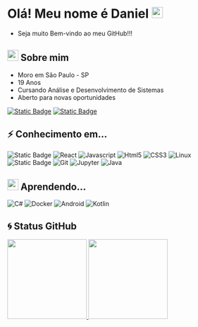 #  Olá! Meu nome é Daniel <img src="https://media.giphy.com/media/hvRJCLFzcasrR4ia7z/giphy.gif" width="25px">
- Seja muito Bem-vindo ao meu GitHub!!!



## <img src="https://media3.giphy.com/media/v1.Y2lkPTc5MGI3NjExOXBxbDZybm9uc2sxY2s4NTB1amZtMXl6bzgwa3llejkzZmtsbXE3NCZlcD12MV9pbnRlcm5hbF9naWZfYnlfaWQmY3Q9cw/dWS0YNs10XAoAbhHS0/giphy.gif" width="25px"> Sobre mim 
- Moro em São Paulo - SP
- 19 Anos
- Cursando Análise e Desenvolvimento de Sistemas
- Aberto para novas oportunidades

[![Static Badge](https://img.shields.io/badge/LinkedIn-black?style=flat-square&logo=linkedin&logoColor=%232E65E6&Fwww.linkedin.com%2Fin%2Fdaniel-a-427b57262%2F)](https://www.linkedin.com/in/daniel-a-427b57262/)
[![Static Badge](https://img.shields.io/badge/Gmail-black?style=flat-square&logo=gmail&link=mailto%3Adanielfari.araujo%40gmail.com)](mailto:danielfari.araujo@gmail.com)

## ⚡ Conhecimento em...
![Static Badge](https://img.shields.io/badge/python-gray?style=for-the-badge&logo=python&color=%23E0A93D)
![React](https://img.shields.io/badge/-React-black?style=for-the-badge&logo=react)
![Javascript](https://img.shields.io/badge/javascript-gray?style=for-the-badge&logo=javascript)
![Html5](https://img.shields.io/badge/html5-gray?style=for-the-badge&logo=html5&logoColor=white&color=%23E04232)
![CSS3](https://img.shields.io/badge/-CSS3-1572B6?style=for-the-badge&logo=css3)
![Linux](https://img.shields.io/badge/linux-black?style=for-the-badge&logo=linux&logoColor=yellow)
![Static Badge](https://img.shields.io/badge/nodejs-gray?style=for-the-badge&logo=node.js)
![Git](https://img.shields.io/badge/git-black?style=for-the-badge&logo=git)
![Jupyter](https://img.shields.io/badge/jupyter-gray?style=for-the-badge&logo=jupyter)
![Java](https://img.shields.io/badge/java-gray?style=for-the-badge&logo=oracle&logoColor=orange&color=%23638CF2)


## <img src="https://media2.giphy.com/media/v1.Y2lkPTc5MGI3NjExYjQ1czNudWpqOXNxYWN4OHNra3h4a3l4OW13ZnY5ZjY3djIzNXllaSZlcD12MV9pbnRlcm5hbF9naWZfYnlfaWQmY3Q9cw/13WeW46JrwPNVC/giphy.gif" width="25px"> Aprendendo...
![C#](https://img.shields.io/badge/c%23-gray?style=for-the-badge&logo=c%23&logoColor=%239763F2&color=%23160A1F)
![Docker](https://img.shields.io/badge/docker-gray?style=for-the-badge&logo=docker&color=%23262626)
![Android](https://img.shields.io/badge/android-gray?style=for-the-badge&logo=android&color=black)
![Kotlin](https://img.shields.io/badge/kotlin-gray?style=for-the-badge&logo=kotlin&color=white)



## 🌀 Status GitHub
<div>
<a href="https://github.com/DanielAraujoFaria">
<img loading="lazy" height="180em" src="https://github-readme-stats.vercel.app/api/top-langs/?username=DanielAraujoFaria&layout=compact&langs_count=7&theme=dracula"/>
<img loading="lazy" height="180em" src="https://github-readme-stats.vercel.app/api?username=DanielAraujoFaria&show_icons=true&theme=dracula&include_all_commits=true&count_private=true"/>
</div>
